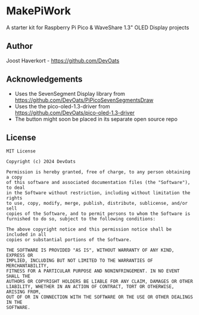 # MakePiWork
A starter kit for Raspberry Pi Pico &amp; WaveShare 1.3" OLED Display projects

## Author
Joost Haverkort - https://github.com/DevOats

## Acknowledgements
* Uses the SevenSegment Display library from https://github.com/DevOats/PiPicoSevenSegmentsDraw
* Uses the the pico-oled-1.3-driver from https://github.com/DevOats/pico-oled-1.3-driver 
* The button might soon be placed in its separate open source repo

## License
```
MIT License

Copyright (c) 2024 DevOats

Permission is hereby granted, free of charge, to any person obtaining a copy
of this software and associated documentation files (the "Software"), to deal
in the Software without restriction, including without limitation the rights
to use, copy, modify, merge, publish, distribute, sublicense, and/or sell
copies of the Software, and to permit persons to whom the Software is
furnished to do so, subject to the following conditions:

The above copyright notice and this permission notice shall be included in all
copies or substantial portions of the Software.

THE SOFTWARE IS PROVIDED "AS IS", WITHOUT WARRANTY OF ANY KIND, EXPRESS OR
IMPLIED, INCLUDING BUT NOT LIMITED TO THE WARRANTIES OF MERCHANTABILITY,
FITNESS FOR A PARTICULAR PURPOSE AND NONINFRINGEMENT. IN NO EVENT SHALL THE
AUTHORS OR COPYRIGHT HOLDERS BE LIABLE FOR ANY CLAIM, DAMAGES OR OTHER
LIABILITY, WHETHER IN AN ACTION OF CONTRACT, TORT OR OTHERWISE, ARISING FROM,
OUT OF OR IN CONNECTION WITH THE SOFTWARE OR THE USE OR OTHER DEALINGS IN THE
SOFTWARE.
```
